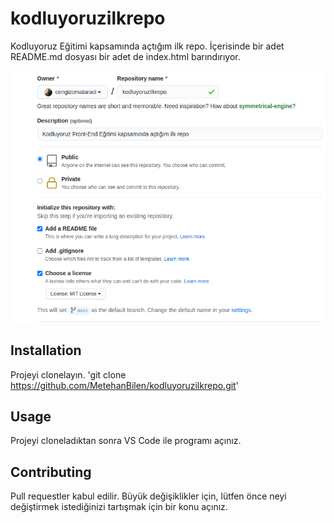 # kodluyoruzilkrepo
Kodluyoruz Eğitimi kapsamında açtığım ilk repo.
İçerisinde bir adet README.md dosyası
           bir adet de index.html barındırıyor.

![SS](https://raw.githubusercontent.com/Kodluyoruz/taskforce/main/git/odev1/figures/github.png)

## Installation
Projeyi clonelayın.
'git clone https://github.com/MetehanBilen/kodluyoruzilkrepo.git'

## Usage
Projeyi cloneladıktan sonra VS Code ile programı açınız.

 ## Contributing 
 Pull requestler kabul edilir. Büyük değişiklikler için, lütfen önce neyi değiştirmek istediğinizi tartışmak için bir konu açınız.



